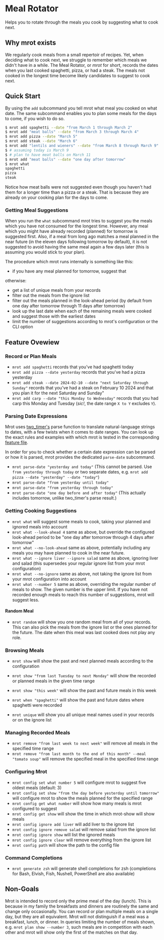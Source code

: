 # Meal Rotator

Helps you to rotate through the meals you cook by suggesting what to cook next.

## Why mrot exists

We regularly cook meals from a small repertoir of recipes. Yet, when deciding what to cook next, we struggle to remember which meals we didn't have in a while. The Meal Rotator, or *mrot* for short, records the dates when you last cooked spaghetti, pizza, or had a steak. The meals not cooked in the longest time become likely candidates to suggest to cook next.

## Quick Start

By using the `add` subcommand you tell mrot what meal you cooked on what date. The same subcommand enables you to plan some meals for the days to come, if you wish to do so.

```sh
$ mrot add spaghetti --date "from March 1 through March 2"
$ mrot add "meat balls" --date "from March 3 through March 4"
$ mrot add pizza --date "March 5"
$ mrot add steak --date "March 6"
$ mrot add "lentils and wieners" --date "from March 8 through March 9"
$ # assuming today is March 9
$ # plan to have meat balls on March 11
$ mrot add "meat balls" --date "one day after tomorrow"
$ mrot what
spaghetti
pizza
steak
```

Notice how meat balls were not suggested even though you haven't had them for a longer time than a pizza or a steak. That is because they are already on your cooking plan for the days to come.

### Getting Meal Suggestions

When you run the `what` subcommand mrot tries to suggest you the meals which you have not consumed for the longest time. However, any meal which you might have already recorded (planned) for tomorrow is suggested first. Also, if a meal from long ago matches a meal planned in the near future (in the eleven days following tomorrow by default), it is not suggested to avoid having the same meal again a few days later (this is assuming you would stick to your plan).

The procedure which mrot runs internally is something like this:

* if you have any meal planned for tomorrow, suggest that

otherwise:

* get a list of unique meals from your records
* filter out the meals from the ignore list
* filter out the meals planned in the look-ahead period (by default from one day after tomorrow through 11 days after tomorrow)
* look up the last date when each of the remaining meals were cooked and suggest those with the earliest dates
* limit the number of suggestions according to mrot's configuration or the CLI option


## Feature Ovewiew

### Record or Plan Meals

* `mrot add spaghetti` records that you've had spaghetti today
* `mrot add pizza --date yesterday` records that you've had a pizza yesterday
* `mrot add steak --date 2024-02-10 --date "next Saturday through Sunday"` records that you've had a steak on February 10 2024 and that you plan it for the next Saturday and Sunday"
* `mrot add carp --date "this Monday to Wednesday"` records that you had carp this Monday and Tuesday (*sic!*, the date range `X to Y` excludes `Y`).

### Parsing Date Expressions

Mrot uses [two_timer's][two-timer] parse function to translate natural-language strings to dates, with a few twists when it comes to date ranges. You can look up the exact rules and examples with which mrot is tested in the corresponding [feature file][feature-file].

In order for you to check whether a certain date expression can be parsed or how it is parsed, mrot provides the dedicated `parse-date` subcommand.

* `mrot parse-date "yesterday and today"` (This cannot be parsed. Use `from yesterday through today` or two separate dates, e.g. `mrot add pizza --date "yesterday" --date "today"`)
* `mrot parse-date "from yesterday until today"`
* `mrot parse-date "from yesterday through today"`
* `mrot parse-date "one day before and after today"` (This actually includes tomorrow, unlike two_timer's parse result.)

### Getting Cooking Suggestions

* `mrot what` will suggest some meals to cook, taking your planned and ignored meals into account
* `mrot what --look-ahead 4` same as above, but override the configured look-ahead period to be "one day after tomorrow through 4 days after tomorrow"
* `mrot what --no-look-ahead` same as above, potentially including any meals you may have planned to cook in the near future.
* `mrot what --ignore liver --ignore salad` same as above, ignoring liver and salad (this supersedes your regular ignore list from your mrot configuration)
* `mrot what --no-ignore` same as above, not taking the ignore list from your mrot configuration into account
* `mrot what --number 5` same as above, overriding the regular number of meals to show. The given number is the upper limit. If you have not recorded enough meals to reach this number of suggestions, mrot will suggest less.

#### Random Meal

* `mrot random` will show you one random meal from all of your records. This can also pick the meals from the ignore list or the ones planned for the future. The date when this meal was last cooked does not play any role.

### Browsing Meals

* `mrot show` will show the past and next planned meals according to the configuration
* `mrot show "from last Tuesday to next Monday"` will show the recorded or planned meals in the given time range
* `mrot show "this week"` will show the past and future meals in this week

* `mrot when "spaghetti"` will show the past and future dates where spaghetti were recorded

* `mrot unique` will show you all unique meal names used in your records or on the ignore list

### Managing Recorded Meals

* `mrot remove "from last week to next week"` will remove all meals in the specified time range
* `mrot remove "from last month to the end of this month" --meal "tomato soup"` will remove the specified meal in the specified time range

### Configuring Mrot

* `mrot config set what number 5` will configure mrot to suggest five oldest meals (default: 3)
* `mrot config set show "from the day before yesterday until tomorrow"` will configure mrot to show the meals planned for the specified range
* `mrot config get what number` will show how many meals is mrot configured to suggest
* `mrot config get show` will show the time in which mrot-show will show meals
* `mrot config ignore add liver` will add liver to the ignore list
* `mrot config ignore remove salad` will remove salad from the ignore list
* `mrot config ignore show` will list the ignored meals
* `mrot config ignore clear` will remove everything from the ignore list
* `mrot config path` will show the path to the config file

### Command Completions

* `mrot generate zsh` will generate shell completions for zsh (completions for Bash, Elvish, Fish, Nushell, PowerShell are also available)

## Non-Goals

Mrot is intended to record only the prime meal of the day (lunch). This is because in my family the breakfasts and dinners are routinely the same and change only occasionally. You can record or plan multiple meals on a single day, but they are all equivalent. Mrot will not distinguish if a meal was a breakfast, lunch, or dinner. In queries limiting the number of meals shown, e.g. `mrot plan show --number 3`, such meals are in competition with each other and mrot will show only the first of the matches on that day.

[two-timer]: https://docs.rs/two_timer/latest/two_timer/
[feature-file]: https://github.com/fleetingbytes/mrot/tree/master/crates/libmrot/tests/features/parse_date.feature
